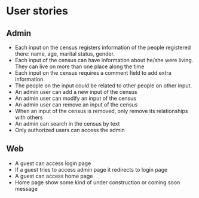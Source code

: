 # User stories

## Admin

* Each input on the census registers information of the people registered there: name, age, marital status, gender.
* Each input of the census can have information about he/she were living. They can live on more than one place along the time
* Each input on the census requires a comment field to add extra information.
* The people on the input could be related to other people on other input.
* An admin user can add a new input of the census
* An admin user can modify an input of the census
* An admin user can remove an input of the census
* When an input of the census is removed, only remove its relationships with others
* An admin can search in the census by text
* Only authorized users can access the admin

## Web

* A guest can access login page
* If a guest tries to access admin page it redirects to login page
* A guest can access home page
* Home page show some kind of under construction or coming soon message


